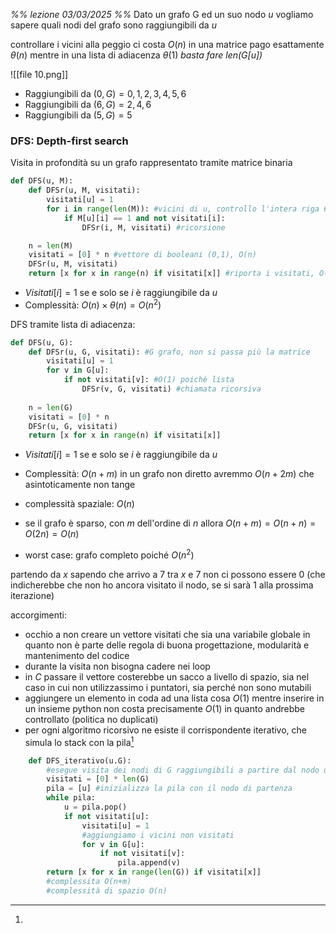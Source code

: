 *%% lezione 03/03/2025 %%*
Dato un grafo G ed un suo nodo $u$ vogliamo sapere quali nodi del grafo sono raggiungibili da $u$

controllare i vicini alla peggio ci costa $O(n)$
in una matrice pago esattamente $\theta(n)$
mentre in una lista di adiacenza $\theta(1)$ *basta fare $len(G[u])$*


![[file 10.png]]
- Raggiungibili da $(0,G)={0,1,2,3,4,5,6}$
- Raggiungibili da $(6,G)={2,4,6}$
- Raggiungibili da $(5,G)={5}$

### DFS: Depth-first search
Visita in profondità su un grafo rappresentato tramite matrice binaria
```python 
def DFS(u, M): 
	def DFSr(u, M, visitati):
		visitati[u] = 1
		for i in range(len(M)): #vicini di u, controllo l'intera riga θ(n)
			if M[u][i] == 1 and not visitati[i]:
				DFSr(i, M, visitati) #ricorsione

	n = len(M)
	visitati = [0] * n #vettore di booleani (0,1), O(n)
	DFSr(u, M, visitati)
	return [x for x in range(n) if visitati[x]] #riporta i visitati, O(n)
```
- $Visitati[i]=1$  se e solo se $i$ è raggiungibile da $u$
- Complessità: $O(n)\times\theta(n)=O(n^2)$

DFS tramite lista di adiacenza:
```python 
def DFS(u, G):
	def DFSr(u, G, visitati): #G grafo, non si passa più la matrice
		visitati[u] = 1
		for v in G[u]:
			if not visitati[v]: #O(1) poichè lista 
				DFSr(v, G, visitati) #chiamata ricorsiva
				
	n = len(G)
	visitati = [0] * n
	DFSr(u, G, visitati)
	return [x for x in range(n) if visitati[x]]
```
- $Visitati[i]=1$  se e solo se $i$ è raggiungibile da $u$
- Complessità: $O(n+m)$
	in un grafo non diretto avremmo $O(n+2m)$ che asintoticamente non tange
- complessità spaziale: $O(n)$
- se il grafo è sparso, con $m$ dell'ordine di $n$ allora $O(n+m)=O(n+n)=O(2n)=O(n)$

- worst case: grafo completo poiché $O(n^2)$


partendo da $x$ sapendo che arrivo a $7$ tra $x$ e $7$ non ci possono essere $0$ (che indicherebbe che non ho ancora visitato il nodo, se si sarà $1$ alla prossima iterazione)

accorgimenti:
- occhio a non creare un vettore visitati che sia una variabile globale in quanto non è parte delle regola di buona progettazione, modularità e mantenimento del codice
- durante la visita non bisogna cadere nei loop
- in $C$ passare il vettore costerebbe un sacco a livello di spazio, sia nel caso in cui non utilizzassimo i puntatori, sia perché non sono mutabili
- aggiungere un elemento in coda ad una lista cosa $O(1)$
	mentre inserire in un insieme python non costa precisamente $O(1)$ in quanto andrebbe controllato (politica no duplicati)
- per ogni algoritmo ricorsivo ne esiste il corrispondente iterativo, che simula lo stack con la pila[^1]


[^1]: 
```python 
	def DFS_iterativo(u.G):
		#esegue visita dei nodi di G raggiungibili a partire dal nodo u
		visitati = [0] * len(G)
		pila = [u] #inizializza la pila con il nodo di partenza
		while pila:
			u = pila.pop()
			if not visitati[u]:
				visitati[u] = 1
				#aggiungiamo i vicini non visitati
				for v in G[u]:
					if not visitati[v]:
						pila.append(v)
		return [x for x in range(len(G)) if visitati[x]]
		#complessita O(n+m)
		#complessità di spazio O(n)
```